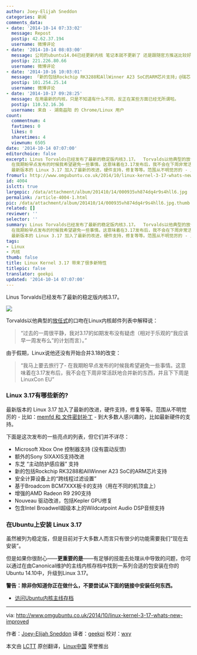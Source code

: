 ```yaml
---
author: Joey-Elijah Sneddon
categories: 新闻
comments_data:
- date: '2014-10-14 07:33:02'
  message: Repost
  postip: 42.62.37.194
  username: 微博评论
- date: '2014-10-14 08:03:00'
  message: 公司的ubuntu14.04已经更新内核 笔记本就不更新了 还是跟随官方推送比较好
  postip: 221.226.80.66
  username: 微博评论
- date: '2014-10-16 10:03:01'
  message: 「新的包括Rockchip RK3288和AllWinner A23 SoC的ARM芯片支持」@瑞芯-Rockchip
  postip: 101.254.25.14
  username: 微博评论
- date: '2014-10-17 09:28:25'
  message: 在用最新的内核，只是不知道有什么不同，反正在某些方面已经无所谓啦。
  postip: 110.52.16.36
  username: 来自 - 湖南益阳 的 Chrome/Linux 用户
count:
  commentnum: 4
  favtimes: 0
  likes: 0
  sharetimes: 4
  viewnum: 6505
date: '2014-10-14 07:07:00'
editorchoice: false
excerpt: Linus Torvalds已经发布了最新的稳定版内核3.17。  Torvalds以他典型的放任式的口吻在Linux内核邮件列表中解释说：  过去的一周很平静，我对3.17的如期发布没有疑虑（相对于乐观的我应该早一周发布么的计划而言）。  由于假期，Linux说他还没有开始合并3.18的改变：  我马上要去旅行了-
  在我期盼早点发布的时候我希望避免一些事情。这意味着在3.17发布后，我不会在下周非常活跃地合并新的东西，并且下下周是LinuxCon EU  Linux 3.17有哪些新的?
  最新版本的 Linux 3.17 加入了最新的改进，硬件支持，修复等等。范围从不明觉厉的 - 比如：me
fromurl: http://www.omgubuntu.co.uk/2014/10/linux-kernel-3-17-whats-new-improved
id: 4004
islctt: true
largepic: /data/attachment/album/201410/14/000935vh874dq4r9s4hll6.jpg
permalink: /article-4004-1.html
pic: /data/attachment/album/201410/14/000935vh874dq4r9s4hll6.jpg.thumb.jpg
related: []
reviewer: ''
selector: ''
summary: Linus Torvalds已经发布了最新的稳定版内核3.17。  Torvalds以他典型的放任式的口吻在Linux内核邮件列表中解释说：  过去的一周很平静，我对3.17的如期发布没有疑虑（相对于乐观的我应该早一周发布么的计划而言）。  由于假期，Linux说他还没有开始合并3.18的改变：  我马上要去旅行了-
  在我期盼早点发布的时候我希望避免一些事情。这意味着在3.17发布后，我不会在下周非常活跃地合并新的东西，并且下下周是LinuxCon EU  Linux 3.17有哪些新的?
  最新版本的 Linux 3.17 加入了最新的改进，硬件支持，修复等等。范围从不明觉厉的 - 比如：me
tags:
- Linux
- 内核
thumb: false
title: Linux Kernel 3.17 带来了很多新特性
titlepic: false
translator: geekpi
updated: '2014-10-14 07:07:00'
---
```


Linus Torvalds已经发布了最新的稳定版内核3.17。


![](/data/attachment/album/201410/14/000935vh874dq4r9s4hll6.jpg)


Torvalds以他典型的[放任式](http://lkml.iu.edu/hypermail/linux/kernel/1410.0/02818.html)的口吻在Linux内核邮件列表中解释说：



> 
> “过去的一周很平静，我对3.17的如期发布没有疑虑（相对于乐观的“我应该早一周发布么”的计划而言）。”
> 
> 
> 


由于假期，Linux说他还没有开始合并3.18的改变：



> 
> “我马上要去旅行了- 在我期盼早点发布的时候我希望避免一些事情。这意味着在3.17发布后，我不会在下周非常活跃地合并新的东西，并且下下周是LinuxCon EU”
> 
> 
> 


### Linux 3.17有哪些新的?


最新版本的 Linux 3.17 加入了最新的改进，硬件支持，修复等等。范围从不明觉厉的 - 比如：[memfd 和 文件密封补丁](http://lwn.net/Articles/607627/) - 到大多数人感兴趣的，比如最新硬件的支持。


下面是这次发布的一些亮点的列表，但它们并不详尽：


* Microsoft Xbox One 控制器支持 (没有震动反馈)
* 额外的Sony SIXAXIS支持改进
* 东芝 “主动防护感应器” 支持
* 新的包括Rockchip RK3288和AllWinner A23 SoC的ARM芯片支持
* 安全计算设备上的“跨线程过滤设置”
* 基于Broadcom BCM7XXX板卡的支持（用在不同的机顶盒上）
* 增强的AMD Radeon R9 290支持
* Nouveau 驱动改进，包括Kepler GPU修复
* 包含Intel Broadwell超级本上的Wildcatpoint Audio DSP音频支持


### 在Ubuntu上安装 Linux 3.17


虽然被列为稳定版，但是目前对于大多数人而言只有很少的功能需要我们“现在去安装”。


但是如果你很耐心——**更重要的是**——有足够的技能去处理从中导致的问题，你可以通过在由Canonical维护的主线内核存档中找到一系列合适的包安装在你的Ubuntu 14.10中，升级到Linux 3.17。


**警告：除非你知道你正在做什么，不要尝试从下面的链接中安装任何东西。**


* [访问Ubuntu内核主线存档](http://kernel.ubuntu.com/%7Ekernel-ppa/mainline/?C=N;O=D)




---


via: <http://www.omgubuntu.co.uk/2014/10/linux-kernel-3-17-whats-new-improved>


作者：[Joey-Elijah Sneddon](https://plus.google.com/117485690627814051450/?rel=author) 译者：[geekpi](https://github.com/geekpi) 校对：[wxy](https://github.com/wxy)


本文由 [LCTT](https://github.com/LCTT/TranslateProject) 原创翻译，[Linux中国](http://linux.cn/) 荣誉推出